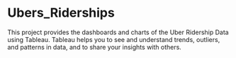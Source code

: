 # Ubers_Riderships
This project provides the dashboards and charts of the Uber Ridership Data using Tableau. Tableau helps you to see and understand trends, outliers, and patterns in data, and to share your insights with others.
